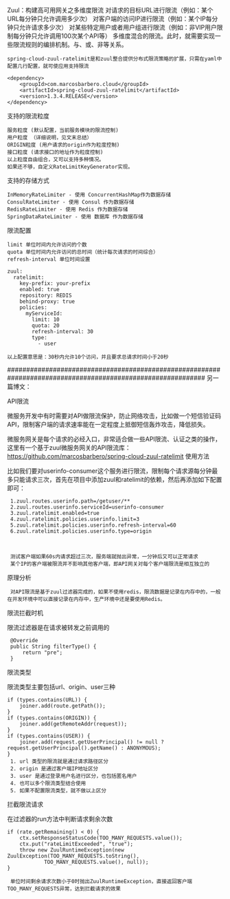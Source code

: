 Zuul：构建高可用网关之多维度限流
    对请求的目标URL进行限流（例如：某个URL每分钟只允许调用多少次）
    对客户端的访问IP进行限流（例如：某个IP每分钟只允许请求多少次）
    对某些特定用户或者用户组进行限流（例如：非VIP用户限制每分钟只允许调用100次某个API等）
    多维度混合的限流。此时，就需要实现一些限流规则的编排机制。与、或、非等关系。

    spring-cloud-zuul-ratelimit是和zuul整合提供分布式限流策略的扩展，只需在yaml中配置几行配置，就可使应用支持限流
    
    <dependency>
        <groupId>com.marcosbarbero.cloud</groupId>
        <artifactId>spring-cloud-zuul-ratelimit</artifactId>
        <version>1.3.4.RELEASE</version>
    </dependency>
    
支持的限流粒度
    
    服务粒度 (默认配置，当前服务模块的限流控制)
    用户粒度 （详细说明，见文末总结）
    ORIGIN粒度 (用户请求的origin作为粒度控制)
    接口粒度 (请求接口的地址作为粒度控制)
    以上粒度自由组合，又可以支持多种情况。
    如果还不够，自定义RateLimitKeyGenerator实现。

支持的存储方式

    InMemoryRateLimiter - 使用 ConcurrentHashMap作为数据存储
    ConsulRateLimiter - 使用 Consul 作为数据存储
    RedisRateLimiter - 使用 Redis 作为数据存储
    SpringDataRateLimiter - 使用 数据库 作为数据存储

限流配置

    limit 单位时间内允许访问的个数
    quota 单位时间内允许访问的总时间（统计每次请求的时间综合）
    refresh-interval 单位时间设置

    zuul:
      ratelimit:
        key-prefix: your-prefix 
        enabled: true 
        repository: REDIS 
        behind-proxy: true
        policies:
          myServiceId:
            limit: 10
            quota: 20
            refresh-interval: 30
            type:
              - user
            
    以上配置意思是：30秒内允许10个访问，并且要求总请求时间小于20秒
 ############################################################################################################
 另一篇博文：
 
 API限流
 
 微服务开发中有时需要对API做限流保护，防止网络攻击，比如做一个短信验证码API，限制客户端的请求速率能在一定程度上抵御短信轰炸攻击，降低损失。
 
 微服务网关是每个请求的必经入口，非常适合做一些API限流、认证之类的操作，这里有一个基于zuul微服务网关的API限流库：
 https://github.com/marcosbarbero/spring-cloud-zuul-ratelimit
 使用方法
 
 比如我们要对userinfo-consumer这个服务进行限流，限制每个请求源每分钟最多只能请求三次，首先在项目中添加zuul和ratelimit的依赖，然后再添加如下配置即可：
 
     1.zuul.routes.userinfo.path=/getuser/**
     2.zuul.routes.userinfo.serviceId=userinfo-consumer
     3.zuul.ratelimit.enabled=true
     4.zuul.ratelimit.policies.userinfo.limit=3
     5.zuul.ratelimit.policies.userinfo.refresh-interval=60
     6.zuul.ratelimit.policies.userinfo.type=origin
 

 
     测试客户端如果60s内请求超过三次，服务端就抛出异常，一分钟后又可以正常请求
     某个IP的客户端被限流并不影响其他客户端，即API网关对每个客户端限流是相互独立的
 
 原理分析
 
     对API限流是基于zuul过滤器完成的，如果不使用redis，限流数据是记录在内存中的，一般在开发环境中可以直接记录在内存中，生产环境中还是要使用Redis。
 
 限流拦截时机
 
 限流过滤器是在请求被转发之前调用的
 
     @Override
     public String filterType() {
         return "pre";
     }
 
 限流类型
 
 限流类型主要包括url、origin、user三种
 
    if (types.contains(URL)) {
        joiner.add(route.getPath());
    }
    if (types.contains(ORIGIN)) {
        joiner.add(getRemoteAddr(request));
    }
    if (types.contains(USER)) {
        joiner.add(request.getUserPrincipal() != null ? request.getUserPrincipal().getName() : ANONYMOUS);
    }
     1. url 类型的限流就是通过请求路径区分
     2. origin 是通过客户端IP地址区分
     3. user 是通过登录用户名进行区分，也包括匿名用户
     4. 也可以多个限流类型结合使用
     5. 如果不配置限流类型，就不做以上区分
 
 拦截限流请求
 
 在过滤器的run方法中判断请求剩余次数
 
    if (rate.getRemaining() < 0) {
        ctx.setResponseStatusCode(TOO_MANY_REQUESTS.value());
        ctx.put("rateLimitExceeded", "true");
        throw new ZuulRuntimeException(new ZuulException(TOO_MANY_REQUESTS.toString(),
                TOO_MANY_REQUESTS.value(), null));
    }
 
     单位时间剩余请求次数小于0时抛出ZuulRuntimeException，直接返回客户端TOO_MANY_REQUESTS异常，达到拦截请求的效果









